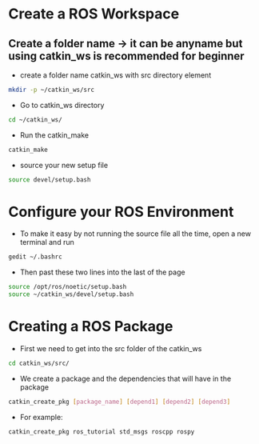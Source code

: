 # Create a ROS Workspace

## Create a folder name -> it can be anyname but using catkin_ws is recommended for beginner

* create a folder name catkin_ws with src directory element

```sh
mkdir -p ~/catkin_ws/src
```

* Go to catkin_ws directory

```sh
cd ~/catkin_ws/
```

* Run the catkin_make

```sh
catkin_make
```

* source your new setup file 

```sh
source devel/setup.bash
```


# Configure your ROS Environment

* To make it easy by not running the source file all the time, open a new terminal and run

```sh
gedit ~/.bashrc
```

* Then past these two lines into the last of the page

```sh
source /opt/ros/noetic/setup.bash
source ~/catkin_ws/devel/setup.bash
```
# Creating a ROS Package
* First we need to get into the src folder of the catkin_ws
```sh
cd catkin_ws/src/
```

* We create a package and the dependencies that will have in the package

```sh
catkin_create_pkg [package_name] [depend1] [depend2] [depend3]
```
* For example:

```sh
catkin_create_pkg ros_tutorial std_msgs roscpp rospy
```


